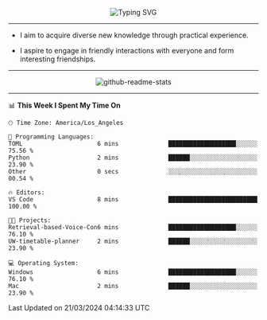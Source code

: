 <p align="center">
  <img src="https://readme-typing-svg.demolab.com?font=Fira+Code&weight=500&size=32&duration=2500&pause=1600&center=true&vCenter=true&random=false&width=1024&height=64&lines=Hi+there+%F0%9F%91%8B;I'm+delighted+you+could+make+it+here+%F0%9F%8E%89;I'm+Harry%2C+a+college+student+still+finding+my+way" alt="Typing SVG" />
</p>


---


- I aim to acquire diverse new knowledge through practical experience.

- I aspire to engage in friendly interactions with everyone and form interesting friendships.


---


<p align="center">
  <img src="https://github-readme-stats.vercel.app/api?username=Harry-Jing&show_icons=true" alt="github-readme-stats"/>
</p>


---

<!--START_SECTION:waka-->
📊 **This Week I Spent My Time On** 

```text
🕑︎ Time Zone: America/Los_Angeles

💬 Programming Languages: 
TOML                     6 mins              ███████████████████░░░░░░   75.56 % 
Python                   2 mins              ██████░░░░░░░░░░░░░░░░░░░   23.90 % 
Other                    0 secs              ░░░░░░░░░░░░░░░░░░░░░░░░░   00.54 % 

🔥 Editors: 
VS Code                  8 mins              █████████████████████████   100.00 % 

🐱‍💻 Projects: 
Retrieval-based-Voice-Con6 mins              ███████████████████░░░░░░   76.10 % 
UW-timetable-planner     2 mins              ██████░░░░░░░░░░░░░░░░░░░   23.90 % 

💻 Operating System: 
Windows                  6 mins              ███████████████████░░░░░░   76.10 % 
Mac                      2 mins              ██████░░░░░░░░░░░░░░░░░░░   23.90 % 
```


 Last Updated on 21/03/2024 04:14:33 UTC
<!--END_SECTION:waka-->
